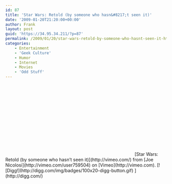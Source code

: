 ```yaml
---
id: 87
title: 'Star Wars: Retold (by someone who hasn&#8217;t seen it)'
date: '2009-01-20T21:20:00+00:00'
author: Frank
layout: post
guid: 'https://34.95.34.211/?p=87'
permalink: /2009/01/20/star-wars-retold-by-someone-who-hasnt-seen-it-html/
categories:
    - Entertainment
    - 'Geek Culture'
    - Humor
    - Internet
    - Movies
    - 'Odd Stuff'
---
```


<div src="v5"><object height="225" width="400"><param name="allowfullscreen" value="true"></param><param name="allowscriptaccess" value="always"></param><param name="movie" value="http://vimeo.com/moogaloop.swf?clip_id=2809991&server=vimeo.com&show_title=1&show_byline=1&show_portrait=0&color=&fullscreen=1"></param><embed allowfullscreen="true" allowscriptaccess="always" height="225" src="http://vimeo.com/moogaloop.swf?clip_id=2809991&server=vimeo.com&show_title=1&show_byline=1&show_portrait=0&color=&fullscreen=1" type="application/x-shockwave-flash" width="400"></embed></object>  
[Star Wars: Retold (by someone who hasn’t seen it)](http://vimeo.com/) from [Joe Nicolosi](http://vimeo.com/user759504) on [Vimeo](http://vimeo.com). [![Digg!](http://digg.com/img/badges/100x20-digg-button.gif)  ](http://digg.com/)

</div>